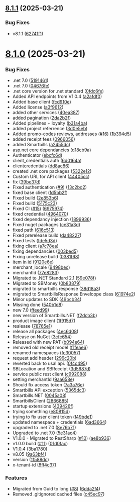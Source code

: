 ## [8.1.1](https://github.com/smartbills/smartbills-dotnet/compare/v8.1.0...v8.1.1) (2025-03-21)


### Bug Fixes

* v8.1.1 ([62741f1](https://github.com/smartbills/smartbills-dotnet/commit/62741f15dddbf55ab74fb4b43a89f4614137485d))

# [8.1.0](https://github.com/smartbills/smartbills-dotnet/compare/v8.0.0...v8.1.0) (2025-03-21)


### Bug Fixes

* .net 7.0 ([5191461](https://github.com/smartbills/smartbills-dotnet/commit/5191461039765c9b39550bb74ba7b40a751329aa))
* .net 7.0 ([04676fe](https://github.com/smartbills/smartbills-dotnet/commit/04676fed9111813353c6c9a3ba62d5f9040b0acb))
* .net core version for .net standard ([0fdc6fe](https://github.com/smartbills/smartbills-dotnet/commit/0fdc6fe83a7bf1a970eb5181fd87c71cce3cc5ad))
* Added API endpoints from V1.0.4 ([a2afdf0](https://github.com/smartbills/smartbills-dotnet/commit/a2afdf0dffe5b338289a9fa50efa903c036474d0))
* Added base client ([fcd910e](https://github.com/smartbills/smartbills-dotnet/commit/fcd910e0faf466e0553ae27765483e9777ad912c))
* Added license ([a3f9612](https://github.com/smartbills/smartbills-dotnet/commit/a3f96125fb4a1960e8405cc402ca85ec70bd7b81))
* added other services ([40ea387](https://github.com/smartbills/smartbills-dotnet/commit/40ea3876878420ba00f0101d33d7019e96d687af))
* added pagination ([2da2b2f](https://github.com/smartbills/smartbills-dotnet/commit/2da2b2fe154b06f8bab0dacf3b9d7b7c6a460ba3))
* Added pipelines + loyalty ([b31a4ba](https://github.com/smartbills/smartbills-dotnet/commit/b31a4ba10e06d015d8d363329d5c91857b1919f6))
* added project referrence ([3d0e5eb](https://github.com/smartbills/smartbills-dotnet/commit/3d0e5ebac587db5edd04e16cc810cca9a3ee94d6))
* Added promo-codes reviews, addresses  ([#16](https://github.com/smartbills/smartbills-dotnet/issues/16)) ([1b394d5](https://github.com/smartbills/smartbills-dotnet/commit/1b394d58fb22c9ebf128b7913139d5fe296119e5))
* added receipt fees ([0966056](https://github.com/smartbills/smartbills-dotnet/commit/0966056adefd6287e026e5271b0b9fe93776fa00))
* added Smartbills ([a2455dc](https://github.com/smartbills/smartbills-dotnet/commit/a2455dc466f8bc279966a13f8fa82079087ba866))
* asp.net core dependancies ([d18cb9a](https://github.com/smartbills/smartbills-dotnet/commit/d18cb9a22137f0ba1c8b7cdd4a9a6ab9ed6ee626))
* Authenticator ([ebcfc6d](https://github.com/smartbills/smartbills-dotnet/commit/ebcfc6d6d76cb3aeb69022c316779a71fcc6f7b2))
* client_credentials auth ([6d0164a](https://github.com/smartbills/smartbills-dotnet/commit/6d0164aa91a79aeddec9ad32626fba61dd21969a))
* clientcredentials ([dd8ac86](https://github.com/smartbills/smartbills-dotnet/commit/dd8ac86d03b3e39e71300f047970ff3a2c32c440))
* created .net core packages ([5322e12](https://github.com/smartbills/smartbills-dotnet/commit/5322e12e751749760b50ead4ab7a5225598fa708))
* Custom URL for API client ([44405cc](https://github.com/smartbills/smartbills-dotnet/commit/44405ccea600f7b24ff58dd67cbc64d9bd5b82cb))
* fix ([39be37d](https://github.com/smartbills/smartbills-dotnet/commit/39be37d577b90b1e164940a8c02562e0b6a8c3e1))
* Fixed authentication ([#9](https://github.com/smartbills/smartbills-dotnet/issues/9)) ([13c2bd2](https://github.com/smartbills/smartbills-dotnet/commit/13c2bd24c30f5c0461d8f1986815efb7a2e9d23a))
* fixed base client ([fd5bb2f](https://github.com/smartbills/smartbills-dotnet/commit/fd5bb2fe90d57ed8a74fe7ecfa85d0d32e252932))
* Fixed build ([2e853b6](https://github.com/smartbills/smartbills-dotnet/commit/2e853b6988e0ad20eca77c66556d516f4d94946f))
* Fixed build ([5175c23](https://github.com/smartbills/smartbills-dotnet/commit/5175c230b1e7d405f9de910a33f4540a6e1a278a))
* Fixed CI ([#15](https://github.com/smartbills/smartbills-dotnet/issues/15)) ([6975974](https://github.com/smartbills/smartbills-dotnet/commit/697597439396358dc900161ea7089b898caec443))
* fixed credential ([4964070](https://github.com/smartbills/smartbills-dotnet/commit/4964070d3bffaf51ea3af2fa17ef3e420a694b7e))
* fixed dependancy injection ([1899936](https://github.com/smartbills/smartbills-dotnet/commit/189993678b20f5cf1d43986a78985ef8bb6a06d7))
* Fixed nuget packages ([ce31a3d](https://github.com/smartbills/smartbills-dotnet/commit/ce31a3de7c6149b7c772d41d42f1bb87eddac0f3))
* fixed path ([616c513](https://github.com/smartbills/smartbills-dotnet/commit/616c513d47613a5f0ac53dc56ccb35a470583f84))
* Fixed prerelease build ([da48227](https://github.com/smartbills/smartbills-dotnet/commit/da482272ed5c4dc5107d1652c020e8b27ba1f04c))
* Fixed tests ([fde5d3d](https://github.com/smartbills/smartbills-dotnet/commit/fde5d3ded2a26e4049b5974c83bb4fd2bba570bc))
* fixing client ([a7c78ea](https://github.com/smartbills/smartbills-dotnet/commit/a7c78ead6a9ab0b12b3b41637e81b1434454b667))
* fixing dependancies ([003bed5](https://github.com/smartbills/smartbills-dotnet/commit/003bed51f3d8c618a9e85670819ead5d7e8f1c67))
* Fixing unrelease build ([0381f68](https://github.com/smartbills/smartbills-dotnet/commit/0381f68fc54d560712e2bf077e66a65373985a73))
* item in id ([9120e6e](https://github.com/smartbills/smartbills-dotnet/commit/9120e6e4e4622e118ad0e08d9b1f692a7360c86f))
* merchant_locale ([9498bec](https://github.com/smartbills/smartbills-dotnet/commit/9498bec2c6d8793b602b0b7e356c03cce066c545))
* merchantId ([77e8283](https://github.com/smartbills/smartbills-dotnet/commit/77e8283b59668fad930fd47642cc761c05bc685c))
* Migrated to .NET Standard 2.1 ([59e078f](https://github.com/smartbills/smartbills-dotnet/commit/59e078f4099074a34533012bc787306c3dca7173))
* Migrated to SBMoney ([0b83879](https://github.com/smartbills/smartbills-dotnet/commit/0b83879e286fd4916cd4917ab5c1211937c7c4f6))
* migrated to smartbills response ([38d18a3](https://github.com/smartbills/smartbills-dotnet/commit/38d18a39907d7ed29123696c67ef00597bd4e7a0))
* migrated to SmartbillsResponse Enveloppe class ([61974e2](https://github.com/smartbills/smartbills-dotnet/commit/61974e246e3007ee78f3655bcd1d46c938ee594c))
* Minor updates to SDK ([49bcb34](https://github.com/smartbills/smartbills-dotnet/commit/49bcb34128e725e42dbe4543e6540f4e71b27ae6))
* Missing done ([540b1d8](https://github.com/smartbills/smartbills-dotnet/commit/540b1d88f7c46ac839eb95590e05363e7ad8f083))
* new 7.0 ([ffeed99](https://github.com/smartbills/smartbills-dotnet/commit/ffeed99fe42a8c7f3b863cf305d1a4d570e0f79f))
* new version of Smartbills.NET ([f2dcb3b](https://github.com/smartbills/smartbills-dotnet/commit/f2dcb3b7cf214a8db02a4bca92fedfabbdddc2d8))
* product image client ([1f915d7](https://github.com/smartbills/smartbills-dotnet/commit/1f915d776e323b794eec78cf33d2329198b7f3f1))
* realease ([78765e1](https://github.com/smartbills/smartbills-dotnet/commit/78765e16f51b2a332c9bb30207ac366bb3cd009a))
* release all packages ([4ec6d08](https://github.com/smartbills/smartbills-dotnet/commit/4ec6d08820e4e76f5896251b9f1bec66d4b4ec71))
* Release on NuGet ([3cfc654](https://github.com/smartbills/smartbills-dotnet/commit/3cfc654550a9b9f736aedbce74004ede114c0ec8))
* Released with new PAT ([b094e64](https://github.com/smartbills/smartbills-dotnet/commit/b094e647700845f47ccb71602e479fa1e529024d))
* removed old receipt model ([f1feae6](https://github.com/smartbills/smartbills-dotnet/commit/f1feae6acf64b870b92dc58d5b5baf85ee843b11))
* renamed namespaces ([fc30057](https://github.com/smartbills/smartbills-dotnet/commit/fc30057725bab3f345fda6bcc8c837aefd201de1))
* request add header ([296c20b](https://github.com/smartbills/smartbills-dotnet/commit/296c20bc7532cbc7273bd2cf1fc95f2af2398186))
* reverted back to usal api. ([0f4c495](https://github.com/smartbills/smartbills-dotnet/commit/0f4c495312913d1ef946e8ec33b3d337de8fd5f9))
* SBLocation and SBReceipt ([3d5687d](https://github.com/smartbills/smartbills-dotnet/commit/3d5687d0a41ee6518725bcca49e5daba80c8fc02))
* service public rest client ([c992088](https://github.com/smartbills/smartbills-dotnet/commit/c9920888156755b3c12862234589e14dd405df1c))
* setting merchantId ([9aa658e](https://github.com/smartbills/smartbills-dotnet/commit/9aa658e1d98b21c2502724cb823c8c98266270ab))
* Should fix access token ([7a3a76e](https://github.com/smartbills/smartbills-dotnet/commit/7a3a76e5e7eeb86f8853157c244a9572998bcbd4))
* Smartbills API exception ([5365dc3](https://github.com/smartbills/smartbills-dotnet/commit/5365dc3578adf1521b58d9b1f5f3745b1a6fc2d3))
* Smartbills.NET ([0045a08](https://github.com/smartbills/smartbills-dotnet/commit/0045a08740b7f2bfa55e778dbee62f5b6db6fb7a))
* SmartbillsClient ([2866885](https://github.com/smartbills/smartbills-dotnet/commit/2866885075d21bf7e61e8428f613bf307fd38efb))
* startup extensions ([439426f](https://github.com/smartbills/smartbills-dotnet/commit/439426fa98fcd1d026581300b1a3f2e47cfd842b))
* trying something ([e80815d](https://github.com/smartbills/smartbills-dotnet/commit/e80815dc34415b39d440214313a9791570941551))
* trying to fix user client token ([f49bde1](https://github.com/smartbills/smartbills-dotnet/commit/f49bde11ab98a12e92706bff2e1ddc083c3ad7b7))
* updated namespace + credentials ([6ad3664](https://github.com/smartbills/smartbills-dotnet/commit/6ad36647c53317bdc6aa5171fb4e7cd4da67f4af))
* upgraded to .net 7.0 ([8e76b71](https://github.com/smartbills/smartbills-dotnet/commit/8e76b714f4161f0d017baa19ab5a1ab6254721c5))
* Upgraded to .net 7.0 ([5e31ac4](https://github.com/smartbills/smartbills-dotnet/commit/5e31ac47ac7023647f2e442ccdbef13c40352c32))
* V1.0.0 - Migrated to RestSharp  ([#10](https://github.com/smartbills/smartbills-dotnet/issues/10)) ([ae8b936](https://github.com/smartbills/smartbills-dotnet/commit/ae8b936991e8e84bddd4a1631d8e676177d23e12))
* v1.0.0 build ([#11](https://github.com/smartbills/smartbills-dotnet/issues/11)) ([01d0fac](https://github.com/smartbills/smartbills-dotnet/commit/01d0fac6b292efb7b9467c42376056ace8d15900))
* V1.0.4 ([3ba1780](https://github.com/smartbills/smartbills-dotnet/commit/3ba17802991933d3b54fc5203c90cc29515fd639))
* v8.05 ([9a63bf4](https://github.com/smartbills/smartbills-dotnet/commit/9a63bf4f9159aadd7f291f1549acdb92f4681765))
* version ([1f588dc](https://github.com/smartbills/smartbills-dotnet/commit/1f588dc03a49ae1b54dc5156422a51f652eb9034))
* x-tenant-id ([8ff4c37](https://github.com/smartbills/smartbills-dotnet/commit/8ff4c372b5433b4e289c9f44f286fd939f950bfd))


### Features

* Migrated from Guid to long ([#8](https://github.com/smartbills/smartbills-dotnet/issues/8)) ([6dda2f4](https://github.com/smartbills/smartbills-dotnet/commit/6dda2f457644a6495f46c577a42d131be14878ed))
* Removed .gitignored cached files ([c45ec97](https://github.com/smartbills/smartbills-dotnet/commit/c45ec9710dde904ac6f83b2571c31a6d134b8054))
